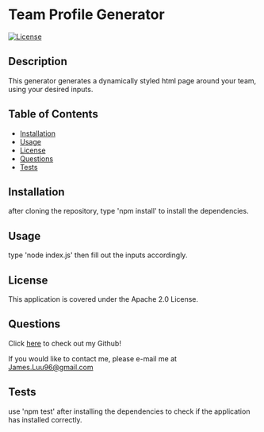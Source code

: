 # Team Profile Generator  
[![License](https://img.shields.io/badge/License-Apache%202.0-blue.svg)](https://opensource.org/licenses/Apache-2.0)
## Description
This generator generates a dynamically styled html page around your team, using your desired inputs.
## Table of Contents
* [Installation](#installation)
* [Usage](#usage)
* [License](#license)
* [Questions](#questions)
* [Tests](#tests)
## Installation
after cloning the repository, type 'npm install' to install the dependencies.  

## Usage
type 'node index.js' then fill out the inputs accordingly.


## License
This application is covered under the Apache 2.0 License.


## Questions  
Click [here](https://github.com/JamesLuu96) to check out my Github!

If you would like to contact me, please e-mail me at James.Luu96@gmail.com

## Tests
use 'npm test' after installing the dependencies to check if the application has installed correctly.

